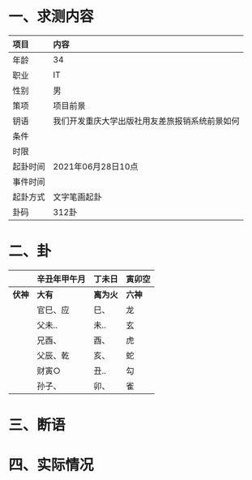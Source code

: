 # 一、求测内容
|项目|内容|
|:-|:-|
|年龄|34|
|职业|IT|
|性别|男|
|策项|项目前景|
|钥语|我们开发重庆大学出版社用友差旅报销系统前景如何|
|条件||
|时限||
|起卦时间|2021年06月28日10点|
|事件时间||
|起卦方式|文字笔画起卦|
|卦码|312卦|

# 二、卦
||辛丑年甲午月|丁未日|寅卯空|
|:-|:-|:-|:-|
|**伏神**|**大有**|**离为火**|**六神**|
||官巳、应|巳、|龙|
||父未..|未..|玄|
||兄酉、|酉、|虎|
||父辰、乾|亥、|蛇|
||财寅○|丑..|勾|
||孙子、|卯、|雀|


# 三、断语

# 四、实际情况